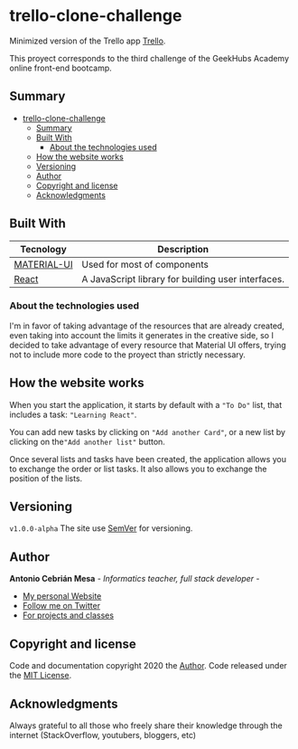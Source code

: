 # trello-clone-challenge

Minimized version of the Trello app [Trello](https://trello.com).

This proyect corresponds to the third challenge of the GeekHubs Academy online front-end bootcamp.

## Summary

- [trello-clone-challenge](#trello-clone-challenge)
  - [Summary](#summary)
  - [Built With](#built-with)
    - [About the technologies used](#about-the-technologies-used)
  - [How the website works](#how-the-website-works)
  - [Versioning](#versioning)
  - [Author](#author)
  - [Copyright and license](#copyright-and-license)
  - [Acknowledgments](#acknowledgments)

## Built With

| Tecnology                               | Description                                        |
| --------------------------------------- | -------------------------------------------------- |
| [MATERIAL-UI](https://material-ui.com/) | Used for most of components                        |
| [React](https://reactjs.org/)           | A JavaScript library for building user interfaces. |

### About the technologies used

I'm in favor of taking advantage of the resources that are already created, even taking into account the limits it generates in the creative side, so I decided to take advantage of every resource that Material UI offers, trying not to include more code to the proyect than strictly necessary.

## How the website works

When you start the application, it starts by default with a `"To Do"` list, that includes a task: `"Learning React"`.

You can add new tasks by clicking on `"Add another Card"`, or a new list by clicking on the`"Add another list"` button.

Once several lists and tasks have been created, the application allows you to exchange the order or list tasks. It also allows you to exchange the position of the lists.

## Versioning

`v1.0.0-alpha`
The site use [SemVer](http://semver.org/) for versioning.

## Author

**Antonio Cebrián Mesa** - _Informatics teacher, full stack developer_ -

- [My personal Website](http://clasesinformaticagranada.es/)
- [Follow me on Twitter](https://twitter.com/hacking_the_web)
- [For projects and classes](https://www.linkedin.com/in/antonio-cebri%C3%A1n-mesa)

## Copyright and license

Code and documentation copyright 2020 the [Author](https://www.linkedin.com/in/antonio-cebri%C3%A1n-mesa). Code released under the [MIT License](https://github.com/Ch3ssMaster/themoviedb_api/blob/master/LICENSE.md).

## Acknowledgments

Always grateful to all those who freely share their knowledge through the internet (StackOverflow, youtubers, bloggers, etc)
